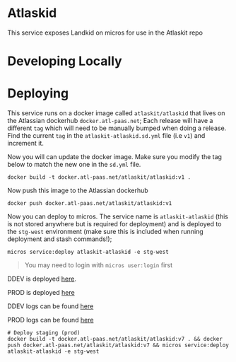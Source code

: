 # Atlaskid

This service exposes Landkid on micros for use in the Atlaskit repo

# Developing Locally

# Deploying

This service runs on a docker image called `atlaskit/atlaskid` that lives on the Atlassian dockerhub `docker.atl-paas.net`;
Each release will have a different `tag` which will need to be manually bumped when doing a release. Find the current `tag` in
the `atlaskit-atlaskid.sd.yml` file (i.e `v1`) and increment it.

Now you will can update the docker image. Make sure you modify the tag below to match the new one in the `sd.yml` file.

```
docker build -t docker.atl-paas.net/atlaskit/atlaskid:v1 .
```

Now push this image to the Atlassian dockerhub

```
docker push docker.atl-paas.net/atlaskit/atlaskid:v1
```

Now you can deploy to micros. The service name is `atlaskit-atlaskid` (this is not stored anywhere but is required for deployment) and is
deployed to the `stg-west` environment (make sure this is included when running deployment and stash commands!);

```
micros service:deploy atlaskit-atlaskid -e stg-west
```

> You may need to login with `micros user:login` first

DDEV is deployed [here](https://atlaskit-atlaskid.ap-southeast-2.dev.public.atl-paas.net/).

PROD is deployed [here](https://atlaskit-atlaskid.us-west-1.staging.public.atl-paas.net/)

DDEV logs can be found [here](https://splunk.atlassian.io/en-US/app/search/search?q=search%20source%3DHyOo_YRSz%20m.t%3Dapplication%20env%3Dddev%20index%3Dobzg6zdvmn2c2ztbmjzgsyy&earliest=-15m&latest=now&display.page.search.mode=verbose&dispatch.sample_ratio=1&sid=1517375378.26745_4DCAA4A3-284A-4537-9FEC-85A2DF05C4ED)

PROD logs can be found [here](https://splunk.atlassian.io/en-GB/app/search/search?earliest=-15m&latest=now&q=search%20source%3DHyOo_YRSz%20m.t%3Dapplication%20env%3Dstg-west%20index%3Dobzg6zdvmn2c2ztbmjzgsyy&display.events.fields=%5B%22message%22%2C%20%22m.sv%22%5D&display.page.search.mode=verbose&dispatch.sample_ratio=1&sid=1517460620.41659_E7788A4C-2494-4763-81E0-36C703BBF35D)



```
# Deploy staging (prod)
docker build -t docker.atl-paas.net/atlaskit/atlaskid:v7 . && docker push docker.atl-paas.net/atlaskit/atlaskid:v7 && micros service:deploy atlaskit-atlaskid -e stg-west
```
